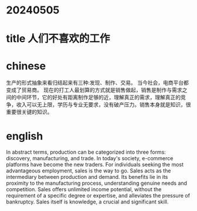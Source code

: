 
# 20240505

# title 人们不喜欢的工作

# chinese 
生产的形式抽象来看归结起来有三种:发现、制作、交易。 当今社会，电商平台都变成了贸易商。
现在的打工人最划算的方式就是销售做起，销售是制作与需求之间的中间环节，它的好处有距离制作足够的近，理解真正的需求，理解真正的竞争，收入可以无上限，学历与专业无要求，没有破产压力。销售本身就是知识，很重要很关键的知识。
# english
In abstract terms, production can be categorized into three forms: discovery, manufacturing, and trade. In today's society, e-commerce platforms have become the new traders.
For individuals seeking the most advantageous employment, sales is the way to go. Sales acts as the intermediary between production and demand. Its benefits lie in its proximity to the manufacturing process, understanding genuine needs and competition. Sales offers unlimited income potential, without the requirement of a specific degree or expertise, and alleviates the pressure of bankruptcy. Sales itself is knowledge, a crucial and significant skill.

